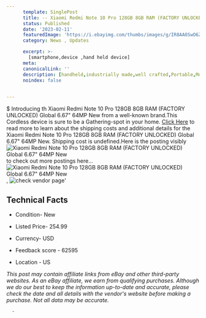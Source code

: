 ```yaml
---
      template: SinglePost
      title: -- Xiaomi Redmi Note 10 Pro 128GB 8GB RAM (FACTORY UNLOCKED) Global 6.67" 64MP New
      status: Published
      date: '2023-02-11'
      featuredImage: 'https://i.ebayimg.com/thumbs/images/g/IR8AAOSwO6ZiReda/s-l225.jpg'
      category: News , Updates

      excerpt: >-
        [smartphone,device ,hand held device]
      meta:
      canonicalLink: ''
      description: [handheld,industrially made,well crafted,Portable,Mobile,Compact,Convenient,Lightweight,Maneuverable,Man-portable,Miniature,Carriable,Hand-held,Light,Holdable,Transportable,Mobile device,Pocket-sized,On-the-go,Wireless,Cordless,Compact size,Convenient size, smartphone,device ,hand held device]
      noindex: false
      

---
```

$
      Introducing th Xiaomi Redmi Note 10 Pro 128GB 8GB RAM (FACTORY UNLOCKED) Global 6.67" 64MP New from a well-known brand.This Cordless device  is sure to be a Gathering-spot in your home. [Click Here](https://www.ebay.com/itm/144432672459?hash=item21a0dbaecb%3Ag%3AIR8AAOSwO6ZiReda&amdata=enc%3AAQAHAAAA4B%2BbTLd%2BTrJmaQ2GBfMqwIQjKlePHiXPy9q4PYLIBnSOzWwSOl2klrkLlPPpddMtuRgk%2FcCjVRtVJZ2tU5rVx96nJkuzEvT4Le3bgCiR9PJMh8nH0%2BuEFLQa%2BBRqy261Mimn07KD%2FAksnKNolkmbL3sZmpFGXZ1Niy5vbGnPI3aHi%2F6Qjv6481IwXMKjKTbftDxCPcd7NqdTn180aj38AfMTniufqOCg%2B2kon%2BDQ866W0rqTntckeTVBAr9VCEKlT5mbEGAQMxkUVAYw9slZydM04jdjtOO6fwov2uJuAVIZ&mkevt=1&mkcid=1&mkrid=711-53200-19255-0&campid=%253CePNCampaignId%253E&customid=%253CreferenceId%253E&toolid=10049) to read more to learn about the shipping costs and additional details for the Xiaomi Redmi Note 10 Pro 128GB 8GB RAM (FACTORY UNLOCKED) Global 6.67" 64MP New. Shipping cost is undefined.Here is the posting visibly ![Xiaomi Redmi Note 10 Pro 128GB 8GB RAM (FACTORY UNLOCKED) Global 6.67" 64MP New](https://i.ebayimg.com/thumbs/images/g/IR8AAOSwO6ZiReda/s-l225.jpg) to check out more postings here... ![Xiaomi Redmi Note 10 Pro 128GB 8GB RAM (FACTORY UNLOCKED) Global 6.67" 64MP New](https://i.ebayimg.com/images/g/IR8AAOSwO6ZiReda/s-l1600.jpg), ![check vendor page]()'

      

 ## Technical Facts 



     
      

 - Condition- New 


      

 - Listed Price- 254.99 


      

 - Currency- USD 


      

 - Feedback score - 62595 


      

 - Location - US 


      
      

 *_This post may contain affiliate links from eBay and other third-party websites. As an eBay affiliate, we earn from qualifying purchases. Although we do our best to keep the information up-to-date and accurate, please check the date and all details with the vendor's website before making a purchase. Not all data may be accurate._*




      -
